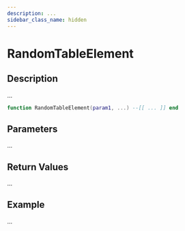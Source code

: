 ```yaml
---
description: ...
sidebar_class_name: hidden
---
```


# RandomTableElement

## Description

...

```lua
function RandomTableElement(param1, ...) --[[ ... ]] end
```

## Parameters

...

## Return Values

...

## Example

...

